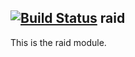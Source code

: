 [![Build Status](https://secure.travis-ci.org/LarsFronius/puppet-raid.png?branch=master)](http://travis-ci.org/LarsFronius/puppet-raid)
raid
----

This is the raid module.
